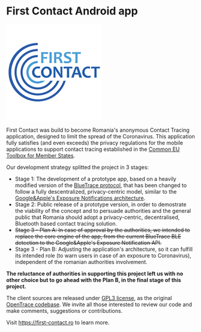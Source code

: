 # First Contact Android app

![alt text](./FirstContact.png "First Contact Logo")

First Contact was build to become Romania's anonymous Contact Tracing application, designed to limit the spread of the Coronavirus. This application fully satisfies (and even exceeds) the privacy regulations for the mobile applications to support contact tracing established in the <a href="https://ec.europa.eu/health/sites/health/files/ehealth/docs/covid-19_apps_en.pdf">Common EU Toolbox for Member States</a>.

Our development strategy splitted the project in 3 stages:
- Stage 1: The development of a prototype app, based on a heavily modified version of the <a href="https://bluetrace.io/Bluetrace">BlueTrace protocol</a>, that has been changed to follow a fully descentralized, privacy-centric model, similar to the <a href="https://developers.google.com/android/exposure-notifications/exposure-notifications-api">Google&Apple's Exposure Notifications architecture</a>. 
- Stage 2: Public release of a prototype version, in order to demostrate the viability of the concept and to persuade authorities and the general public that Romania should adopt a privacy-centric, decentralised, Bluetooth based contact tracing solution.
- <del>Stage 3 - Plan A: In case of approval by the authorities, we intended to replace the core engine of the app, from the current BlueTrace BLE detection to the Google&Apple's Exposure Notification API.</del>
- Stage 3 - Plan B: Adjusting the application's architecture, so it can fulfill its intended role (to warn users in case of an exposure to Coronavirus), independent of the romanian authorities involvement.

<b>The reluctance of authorities in supporting this project left us with no other choice but to go ahead with the Plan B, in the final stage of this project.</b>

The client sources are released under <a href="https://github.com/we-the-citizens/first-contact-android/blob/final/LICENSE.md">GPL3 license</a>, as the original <a href="https://github.com/opentrace-community/opentrace-android">OpenTrace codebase</a>. We invite all those interested to review our code and make comments, suggestions or contributions. 

Visit https://first-contact.ro to learn more.
